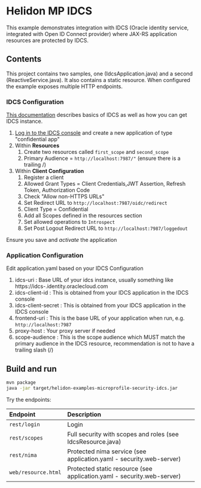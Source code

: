 # Helidon MP IDCS

This example demonstrates integration with IDCS (Oracle identity service, integrated with Open ID Connect provider) where JAX-RS application resources are protected by IDCS.

## Contents

This project contains two samples, one (IdcsApplication.java) and a second (ReactiveService.java). It also contains a static resource. When configured the example exposes multiple HTTP endpoints.

### IDCS Configuration

[This documentation](https://docs.oracle.com/en/cloud/paas/identity-cloud/uaids/oracle-identity-cloud-service.html#GUID-BC4769EE-258A-4B53-AED5-6BA9888C8275) describes basics of IDCS as well as how you can get IDCS instance.

1. [Log in to the IDCS console](https://docs.oracle.com/en/cloud/paas/identity-cloud/uaids/how-access-oracle-identity-cloud-service.html) and create a new application of type "confidential app"
2. Within  **Resources**
    1. Create two resources called `first_scope` and `second_scope`
    2. Primary Audience = `http://localhost:7987/"`   (ensure there is a trailing /)
3. Within **Client Configuration**
    1. Register a client
    2. Allowed Grant Types = Client Credentials,JWT Assertion, Refresh Token, Authorization Code
    3. Check "Allow non-HTTPS URLs"
    4. Set Redirect URL to `http://localhost:7987/oidc/redirect`
    5. Client Type = Confidential
    6. Add all Scopes defined in the resources section
    7. Set allowed operations to `Introspect`
    8. Set Post Logout Redirect URL to `http://localhost:7987/loggedout`

Ensure you save and *activate* the application

### Application Configuration

Edit application.yaml based on your IDCS Configuration

1. idcs-uri  : Base URL of your idcs instance, usually something like https://idcs-<longnumber>.identity.oraclecloud.com
2. idcs-client-id  : This is obtained from your IDCS application in the IDCS console
3. idcs-client-secret   : This is obtained from your IDCS application in the IDCS console
4. frontend-uri : This is the base URL of your application when run, e.g. `http://localhost:7987`
5. proxy-host   : Your proxy server if needed
6. scope-audience : This is the scope audience which MUST match the primary audience in the IDCS resource, recommendation is not to have a trailing slash (/)

## Build and run

```bash
mvn package
java -jar target/helidon-examples-microprofile-security-idcs.jar
```

Try the endpoints:

| Endpoint            | Description                                                            |
|:--------------------|:-----------------------------------------------------------------------|
| `rest/login`        | Login                                                                  |
| `rest/scopes`       | Full security with scopes and roles (see IdcsResource.java)            |
| `rest/nima`         | Protected nima service (see application.yaml - security.web-server)    |
| `web/resource.html` | Protected static resource (see application.yaml - security.web-server) |
